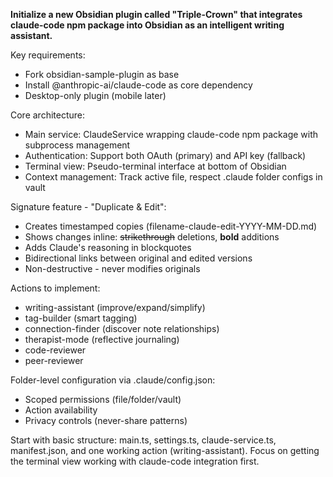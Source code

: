 **Initialize a new Obsidian plugin called "Triple-Crown" that integrates claude-code npm package into Obsidian as an intelligent writing assistant.**

Key requirements:
- Fork obsidian-sample-plugin as base
- Install @anthropic-ai/claude-code as core dependency
- Desktop-only plugin (mobile later)

Core architecture:
- Main service: ClaudeService wrapping claude-code npm package with subprocess management
- Authentication: Support both OAuth (primary) and API key (fallback)
- Terminal view: Pseudo-terminal interface at bottom of Obsidian
- Context management: Track active file, respect .claude folder configs in vault

Signature feature - "Duplicate & Edit":
- Creates timestamped copies (filename-claude-edit-YYYY-MM-DD.md)
- Shows changes inline: ~~strikethrough~~ deletions, **bold** additions
- Adds Claude's reasoning in blockquotes
- Bidirectional links between original and edited versions
- Non-destructive - never modifies originals

Actions to implement:
- writing-assistant (improve/expand/simplify)
- tag-builder (smart tagging)
- connection-finder (discover note relationships)
- therapist-mode (reflective journaling)
- code-reviewer
- peer-reviewer

Folder-level configuration via .claude/config.json:
- Scoped permissions (file/folder/vault)
- Action availability
- Privacy controls (never-share patterns)

Start with basic structure: main.ts, settings.ts, claude-service.ts, manifest.json, and one working action (writing-assistant). Focus on getting the terminal view working with claude-code integration first.